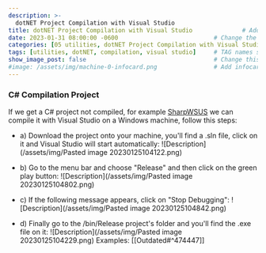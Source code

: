 ```yaml
---
description: >-
  dotNET Project Compilation with Visual Studio
title: dotNET Project Compilation with Visual Studio              # Add title here
date: 2023-01-31 08:00:00 -0600                           # Change the date to match completion date
categories: [05 utilities, dotNET Project Compilation with Visual Studio]                     # Change Templates to Writeup
tags: [utilities, dotNET, compilation, visual studio]     # TAG names should always be lowercase; replace template with writeup, and add relevant tags
show_image_post: false                                    # Change this to true
#image: /assets/img/machine-0-infocard.png                # Add infocard image here for post preview image
---
```

### C# Compilation Project

If we get a C# project not compiled, for example [SharpWSUS](https://github.com/nettitude/SharpWSUS) we can compile it with Visual Studio on a Windows machine, follow this steps:

- a) Download the project onto your machine, you'll find a .sln file, click on it and Visual Studio will start automatically:
![Description](/assets/img/Pasted image 20230125104122.png)

- b) Go to the menu bar and choose "Release" and then click on the green play button:
![Description](/assets/img/Pasted image 20230125104802.png)

- c) If the following message appears, click on "Stop Debugging":
![Description](/assets/img/Pasted image 20230125104842.png)

- d) Finally go to the /bin/Release project's folder and you'll find the .exe file on it: 
![Description](/assets/img/Pasted image 20230125104229.png)
Examples:
[[Outdated#^474447]]